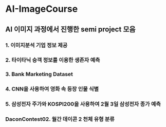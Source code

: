# AI-ImageCourse

## AI 이미지 과정에서 진행한 semi project 모음

### 1. 이미지분석 기업 정보 제공
### 2. 타이타닉 승객 정보를 이용한 생존자 예측
### 3. Bank Marketing Dataset
### 4. CNN을 사용하여 영화 속 등장 인물 식별
### 5. 삼성전자 주가와 KOSPI200을 사용하여 2월 3일 삼성전자 종가 예측

### DaconContest02. 월간 데이콘 2 천체 유형 분류
